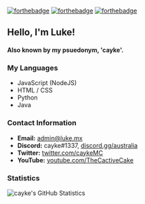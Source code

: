 [![forthebadge](https://forthebadge.com/images/badges/powered-by-black-magic.svg)](https://forthebadge.com)
[![forthebadge](https://forthebadge.com/images/badges/gluten-free.svg)](https://forthebadge.com)
[![forthebadge](https://forthebadge.com/images/badges/compatibility-ie-6.svg)](https://forthebadge.com)

## Hello, I'm Luke!
#### Also known by my psuedonym, 'cayke'.


### My Languages

- JavaScript (NodeJS)
- HTML / CSS
- Python
- Java

### Contact Information

* **Email:** [admin@luke.mx](mailto://admin@luke.mx)
* **Discord:** cayke#1337, [discord.gg/australia](https://discord.gg/NeqVuSy)
* **Twitter:** [twitter.com/caykeMC](https://twitter.com/caykeMC)
* **YouTube:** [youtube.com/TheCactiveCake](https://youtube.com/TheCactiveCake)

### Statistics
![cayke's GitHub Statistics](https://github-readme-stats.vercel.app/api?username=caykey&show_icons=true)

